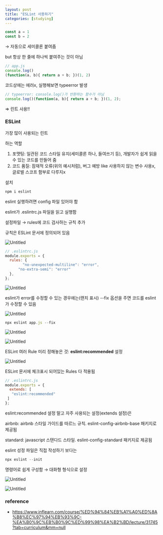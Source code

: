 ```yaml
---
layout: post
title: "ESLint 사용하기"
categories: [studying]
---
```


```jsx
const a = 1
const b = 2
```

→ 자동으로 세미콜론 붙여줌

but 항상 한 줄에 하나씩 붙여주는 것이 아님

```jsx
// app.js
console.log()
(function(a, b){ return a + b; })(1, 2)
```

코드상에는 에러x, 실행해보면 typeerror 발생 

```jsx
// typeerror: console.log()가 반환하는 함수가 아님
console.log()(function(a, b){ return a + b; })(1, 2);
```

⇒ 린트 사용!!

### ESLint

가장 많이 사용되는 린트

하는 역할

1. 포맷팅: 일관된 코드 스타일 유지(세미콜론 하나, 들여쓰기 등), 개발자가 쉽게 읽을 수 있는 코드를 만들어 줌
2. 코드 품질: 잠재적 오류(위의 예시처럼), 버그 예방 like 사용하지 않는 변수 사용x, 글로벌 스코프 함부로 다루지x

설치

```jsx
npm i eslint
```

eslint 실행하려면 config 파일 있어야 함

eslint가 .eslintrc.js 파일을 읽고 실행함

설정파일 → rules에 코드 검사하는 규칙 추가

규칙은 ESLint 문서에 정의되어 있음

![Untitled](https://s3.us-west-2.amazonaws.com/secure.notion-static.com/c190019a-71e2-446a-b8f9-f54a13ab4e0f/Untitled.png?X-Amz-Algorithm=AWS4-HMAC-SHA256&X-Amz-Credential=AKIAT73L2G45O3KS52Y5%2F20211001%2Fus-west-2%2Fs3%2Faws4_request&X-Amz-Date=20211001T141901Z&X-Amz-Expires=86400&X-Amz-Signature=861b774aab629bb68846fae29a17a9461f0491dd6c241f191e41e602a000f1a2&X-Amz-SignedHeaders=host&response-content-disposition=filename%20%3D%22Untitled.png%22)

```jsx
// .eslintrc.js
module.exports = {
  rules: {
        "no-unexpected-multiline": "error",
      "no-extra-semi": "error"
  },
};
```

![Untitled](https://s3.us-west-2.amazonaws.com/secure.notion-static.com/b06f5fb6-5ffd-4976-b5a5-6fda22ea53c1/Untitled.png?X-Amz-Algorithm=AWS4-HMAC-SHA256&X-Amz-Credential=AKIAT73L2G45O3KS52Y5%2F20211001%2Fus-west-2%2Fs3%2Faws4_request&X-Amz-Date=20211001T141918Z&X-Amz-Expires=86400&X-Amz-Signature=3bb8654c76f53e535e30c5fc2026461a04274d8598aae3036f81f36ac4c829b0&X-Amz-SignedHeaders=host&response-content-disposition=filename%20%3D%22Untitled.png%22)

eslint가 error를 수정할 수 있는 경우에는(랜치 표시) --fix 옵션을 주면 코드를 eslint가 수정할 수 있음

![Untitled](https://s3.us-west-2.amazonaws.com/secure.notion-static.com/b7dbb2a7-3f26-4d19-8d13-1c62921b183a/Untitled.png?X-Amz-Algorithm=AWS4-HMAC-SHA256&X-Amz-Credential=AKIAT73L2G45O3KS52Y5%2F20211001%2Fus-west-2%2Fs3%2Faws4_request&X-Amz-Date=20211001T141937Z&X-Amz-Expires=86400&X-Amz-Signature=d3f287cc98f14d4379edf399d4eff72a03b4c0f5e80efc46639c56fe552e2423&X-Amz-SignedHeaders=host&response-content-disposition=filename%20%3D%22Untitled.png%22)

```jsx
npx eslint app.js --fix
```

![Untitled](https://s3.us-west-2.amazonaws.com/secure.notion-static.com/81b78f5c-877b-4945-8e52-c7459532f9b3/Untitled.png?X-Amz-Algorithm=AWS4-HMAC-SHA256&X-Amz-Credential=AKIAT73L2G45O3KS52Y5%2F20211001%2Fus-west-2%2Fs3%2Faws4_request&X-Amz-Date=20211001T141954Z&X-Amz-Expires=86400&X-Amz-Signature=2dea8419e4f8b1a0a4deea8b62f5446e6847a6b040d5b61e8b8cfbaf863c8733&X-Amz-SignedHeaders=host&response-content-disposition=filename%20%3D%22Untitled.png%22)

![Untitled](https://s3.us-west-2.amazonaws.com/secure.notion-static.com/53a4d649-a28c-4d74-a673-df727246a39f/Untitled.png?X-Amz-Algorithm=AWS4-HMAC-SHA256&X-Amz-Credential=AKIAT73L2G45O3KS52Y5%2F20211001%2Fus-west-2%2Fs3%2Faws4_request&X-Amz-Date=20211001T141957Z&X-Amz-Expires=86400&X-Amz-Signature=11e4f65ce6b580cb5b6653c054d9033b4b8abfbf836ed0c26b24c2cd3791726b&X-Amz-SignedHeaders=host&response-content-disposition=filename%20%3D%22Untitled.png%22)

ESLint 여러 Rule 미리 정해놓은 것: **eslint:recommended** 설정

![Untitled](https://s3.us-west-2.amazonaws.com/secure.notion-static.com/d27da17f-9d02-4ecf-a1ef-f346131a3811/Untitled.png?X-Amz-Algorithm=AWS4-HMAC-SHA256&X-Amz-Credential=AKIAT73L2G45O3KS52Y5%2F20211001%2Fus-west-2%2Fs3%2Faws4_request&X-Amz-Date=20211001T142033Z&X-Amz-Expires=86400&X-Amz-Signature=da11668fa397a8b9dca925c0c4d6c414e02c9550bd10412f4b0fc83ef5835c3a&X-Amz-SignedHeaders=host&response-content-disposition=filename%20%3D%22Untitled.png%22)

ESLint 문서에 체크표시 되어있는 Rules 다 적용됨

```jsx
// .eslintrc.js
module.exports = {
  extends: [
   "eslint:recommended"
 ]
};
```

eslint:recommended 설정 말고 자주 사용되는 설정(extends 설정)은

airbnb: airbnb 스타일 가이드를 따르느 규칙. eslint-config-airbnb-base 패키지로 제공됨

standard: javascript 스탠다드 스타일. eslint-config-standard 패키지로 제공됨

eslint 성정 파일은 직접 작성하기 보다는

```jsx
npx eslint --init
```

명령어로 쉽게 구성함 → 대화형 형식으로 설정

![Untitled](https://s3.us-west-2.amazonaws.com/secure.notion-static.com/9c35cba9-3f33-4cf1-a6d0-3a10775e2307/Untitled.png?X-Amz-Algorithm=AWS4-HMAC-SHA256&X-Amz-Credential=AKIAT73L2G45O3KS52Y5%2F20211001%2Fus-west-2%2Fs3%2Faws4_request&X-Amz-Date=20211001T142056Z&X-Amz-Expires=86400&X-Amz-Signature=4299f80be8535b27f7f7cee03804bbf0396fda3481d0fb665369351a14dc7eec&X-Amz-SignedHeaders=host&response-content-disposition=filename%20%3D%22Untitled.png%22)

![Untitled](https://s3.us-west-2.amazonaws.com/secure.notion-static.com/c5c9abd9-7254-4022-b0dd-4fff0bac5577/Untitled.png?X-Amz-Algorithm=AWS4-HMAC-SHA256&X-Amz-Credential=AKIAT73L2G45O3KS52Y5%2F20211001%2Fus-west-2%2Fs3%2Faws4_request&X-Amz-Date=20211001T142114Z&X-Amz-Expires=86400&X-Amz-Signature=dd5d79fe242d8c2f6631b0ea2950e21850ce0617b213810aadf1f8086ba940b4&X-Amz-SignedHeaders=host&response-content-disposition=filename%20%3D%22Untitled.png%22)

### reference
- https://www.inflearn.com/course/%ED%94%84%EB%A1%A0%ED%8A%B8%EC%97%94%EB%93%9C-%EA%B0%9C%EB%B0%9C%ED%99%98%EA%B2%BD/lecture/31745?tab=curriculum&mm=null

